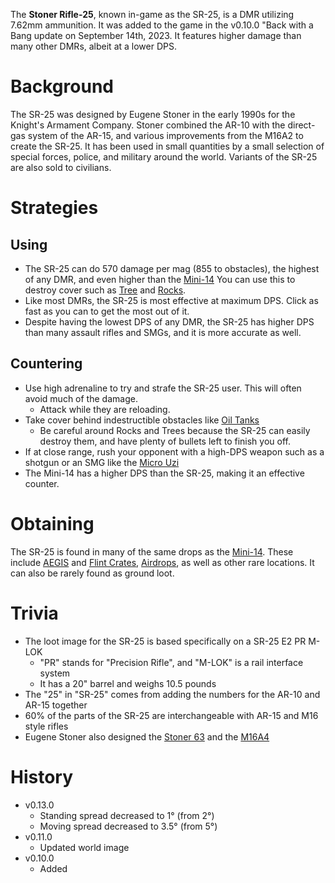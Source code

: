 The **Stoner Rifle-25**, known in-game as the SR-25, is a DMR utilizing 7.62mm ammunition. It was added to the game in the v0.10.0 "Back with a Bang update on September 14th, 2023. It features higher damage than many other DMRs, albeit at a lower DPS.

# Background

The SR-25 was designed by Eugene Stoner in the early 1990s for the Knight's Armament Company. Stoner combined the AR-10 with the direct-gas system of the AR-15, and various improvements from the M16A2 to create the SR-25. It has been used in small quantities by a small selection of special forces, police, and military around the world. Variants of the SR-25 are also sold to civilians.

# Strategies

## Using

- The SR-25 can do 570 damage per mag (855 to obstacles), the highest of any DMR, and even higher than the [Mini-14](/weapons/guns/mini14) You can use this to destroy cover such as [Tree](/obstacles/tree) and [Rocks](/obstacles/rock).
- Like most DMRs, the SR-25 is most effective at maximum DPS. Click as fast as you can to get the most out of it.
- Despite having the lowest DPS of any DMR, the SR-25 has higher DPS than many assault rifles and SMGs, and it is more accurate as well.

## Countering

- Use high adrenaline to try and strafe the SR-25 user. This will often avoid much of the damage.
  - Attack while they are reloading.
- Take cover behind indestructible obstacles like [Oil Tanks](/obstacles/oil_tank)
  - Be careful around Rocks and Trees because the SR-25 can easily destroy them, and have plenty of bullets left to finish you off.
- If at close range, rush your opponent with a high-DPS weapon such as a shotgun or an SMG like the [Micro Uzi](/weapons/guns/micro_uzi)
- The Mini-14 has a higher DPS than the SR-25, making it an effective counter.

# Obtaining

The SR-25 is found in many of the same drops as the [Mini-14](/weapons/guns/mini14). These include [AEGIS](/obstacles/aegis_crate) and [Flint Crates](/obstacles/flint_crate), [Airdrops](/obstacles/airdrop_crate), as well as other rare locations. It can also be rarely found as ground loot.

<Obtaining item="sr25" />

# Trivia

- The loot image for the SR-25 is based specifically on a SR-25 E2 PR M-LOK
  - "PR" stands for "Precision Rifle", and "M-LOK" is a rail interface system
  - It has a 20" barrel and weighs 10.5 pounds
- The "25" in "SR-25" comes from adding the numbers for the AR-10 and AR-15 together
- 60% of the parts of the SR-25 are interchangeable with AR-15 and M16 style rifles
- Eugene Stoner also designed the [Stoner 63](/weapons/guns/stoner_63) and the [M16A4](/weapons/guns/m16a4)

# History

- v0.13.0
  - Standing spread decreased to 1° (from 2°)
  - Moving spread decreased to 3.5° (from 5°)
- v0.11.0
  - Updated world image
- v0.10.0
  - Added
